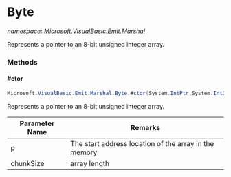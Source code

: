 ﻿# Byte
_namespace: <a href="#" onClick="load('/docs/Microsoft.VisualBasic.Emit.Marshal/index.md')">Microsoft.VisualBasic.Emit.Marshal</a>_

Represents a pointer to an 8-bit unsigned integer array.



### Methods

#### #ctor
```csharp
Microsoft.VisualBasic.Emit.Marshal.Byte.#ctor(System.IntPtr,System.Int32)
```
Represents a pointer to an 8-bit unsigned integer array.

|Parameter Name|Remarks|
|--------------|-------|
|p|The start address location of the array in the memory|
|chunkSize|array length|



